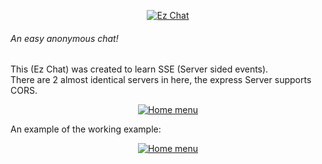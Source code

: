 <p align="center">
    <a href="https://www.xiler.net">
        <img src="https://brain.is-inside.me/rvkazNkZ.png" alt="Ez Chat" >
    </a>
</p>

###### An easy anonymous chat!
This (Ez Chat) was created to learn SSE (Server sided events).  
There are 2 almost identical servers in here, the express Server supports CORS.  

<p align="center">
    <a href="https://www.xiler.net">
        <img src="https://brain.is-inside.me/ewRi4sCV.png" alt="Home menu" >
    </a>
</p>

An example of the working example:
<p align="center">
    <a href="https://www.xiler.net">
        <img src="https://brain.is-inside.me/uAv8Uf1b.gif" alt="Home menu" >
    </a>
</p>